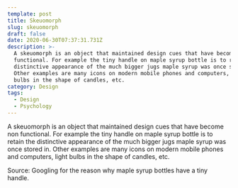 ```yaml
---
template: post
title: Skeuomorph
slug: skeuomorph
draft: false
date: 2020-06-30T07:37:31.731Z
description: >-
  A skeuomorph is an object that maintained design cues that have become non
  functional. For example the tiny handle on maple syrup bottle is to retain the
  distinctive appearance of the much bigger jugs maple syrup was once stored in.
  Other examples are many icons on modern mobile phones and computers, light
  bulbs in the shape of candles, etc.
category: Design
tags:
  - Design
  - Psychology
---
```

A skeuomorph is an object that maintained design cues that have become non functional. For example the tiny handle on maple syrup bottle is to retain the distinctive appearance of the much bigger jugs maple syrup was once stored in. Other examples are many icons on modern mobile phones and computers, light bulbs in the shape of candles, etc.



Source: Googling for the reason why maple syrup bottles have a tiny handle.